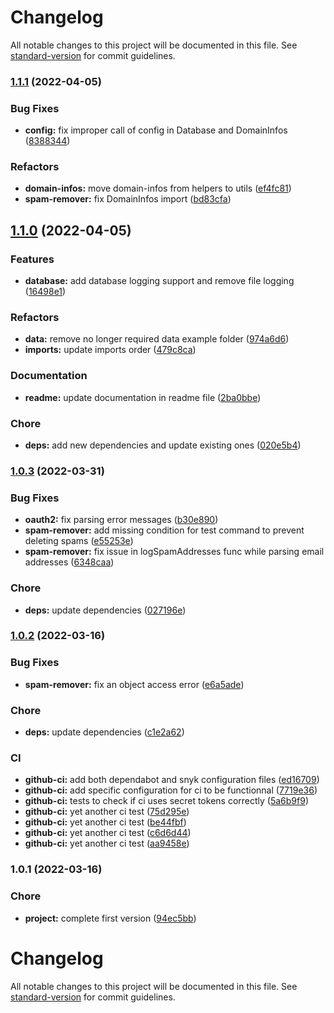 # Changelog

All notable changes to this project will be documented in this file. See [standard-version](https://github.com/conventional-changelog/standard-version) for commit guidelines.

### [1.1.1](https://github.com/FlorentinTh/spam-remover/compare/v1.1.0...v1.1.1) (2022-04-05)


### Bug Fixes

* **config:** fix improper call of config in Database and DomainInfos ([8388344](https://github.com/FlorentinTh/spam-remover/commit/83883441cdf98d5e73b37f7ed857687721d0e085))


### Refactors

* **domain-infos:** move domain-infos from helpers to utils ([ef4fc81](https://github.com/FlorentinTh/spam-remover/commit/ef4fc81e3f67d69b91a4154deb1db4a10c4e5ca5))
* **spam-remover:** fix DomainInfos import ([bd83cfa](https://github.com/FlorentinTh/spam-remover/commit/bd83cfab3d79fe94f2b7430cd79d0f5e8be63233))

## [1.1.0](https://github.com/FlorentinTh/spam-remover/compare/v1.0.3...v1.1.0) (2022-04-05)


### Features

* **database:** add database logging support and remove file logging ([16498e1](https://github.com/FlorentinTh/spam-remover/commit/16498e1f67dd38e77d2d5eb01573641d0a9d5a33))


### Refactors

* **data:** remove no longer required data example folder ([974a6d6](https://github.com/FlorentinTh/spam-remover/commit/974a6d6134186a7269939708a5e5dbe0c32490b8))
* **imports:** update imports order ([479c8ca](https://github.com/FlorentinTh/spam-remover/commit/479c8ca620767b5969fa0863264e084ebe58e8ea))


### Documentation

* **readme:** update documentation in readme file ([2ba0bbe](https://github.com/FlorentinTh/spam-remover/commit/2ba0bbe3e0ecdab8190832e7dfe8f64906964c79))


### Chore

* **deps:** add new dependencies and update existing ones ([020e5b4](https://github.com/FlorentinTh/spam-remover/commit/020e5b44d2e190c74f0f6e1183eb846dff93b64a))

### [1.0.3](https://github.com/FlorentinTh/spam-remover/compare/v1.0.2...v1.0.3) (2022-03-31)


### Bug Fixes

* **oauth2:** fix parsing error messages ([b30e890](https://github.com/FlorentinTh/spam-remover/commit/b30e890303c5656f04d22cf33b44b541d5c29009))
* **spam-remover:** add missing condition for test command to prevent deleting spams ([e55253e](https://github.com/FlorentinTh/spam-remover/commit/e55253e99fcc418eed9f4c2a6aaeaece1ec51896))
* **spam-remover:** fix issue in logSpamAddresses func while parsing email addresses ([6348caa](https://github.com/FlorentinTh/spam-remover/commit/6348caaab0c7e766c778f166f42d8bffcc0388b4))


### Chore

* **deps:** update dependencies ([027196e](https://github.com/FlorentinTh/spam-remover/commit/027196ef9f029dd1541c02dc33a182d3f22c7392))

### [1.0.2](https://github.com/FlorentinTh/spam-remover/compare/v1.0.1...v1.0.2) (2022-03-16)


### Bug Fixes

* **spam-remover:** fix an object access error ([e6a5ade](https://github.com/FlorentinTh/spam-remover/commit/e6a5adee9e715403251101aa84e5f31a81adaaf1))


### Chore

* **deps:** update dependencies ([c1e2a62](https://github.com/FlorentinTh/spam-remover/commit/c1e2a62824168ab8c040839cc57f2a25bfa32f25))


### CI

* **github-ci:** add both dependabot and snyk configuration files ([ed16709](https://github.com/FlorentinTh/spam-remover/commit/ed16709cec1bb5df14525f1f52c8c2bf4479c283))
* **github-ci:** add specific configuration for ci to be functionnal ([7719e36](https://github.com/FlorentinTh/spam-remover/commit/7719e36f76f7a1d6077699668afbd417276ac76e))
* **github-ci:** tests to check if ci uses secret tokens correctly ([5a6b9f9](https://github.com/FlorentinTh/spam-remover/commit/5a6b9f95e9ae1e5d8d272caee468ae13c9eac7db))
* **github-ci:** yet another ci test ([75d295e](https://github.com/FlorentinTh/spam-remover/commit/75d295ea28e4c6d0d4c30d5b4abbc558ccbdabbb))
* **github-ci:** yet another ci test ([be44fbf](https://github.com/FlorentinTh/spam-remover/commit/be44fbf9c9d2e045f48414ea91d42e23016fdcdf))
* **github-ci:** yet another ci test ([c6d6d44](https://github.com/FlorentinTh/spam-remover/commit/c6d6d44e8b9dc1687c41e21f8a6fcfc51061c2e1))
* **github-ci:** yet another ci test ([aa9458e](https://github.com/FlorentinTh/spam-remover/commit/aa9458eec2eea5b5a9231feacc126587803af080))

### 1.0.1 (2022-03-16)


### Chore

* **project:** complete first version ([94ec5bb](https://github.com/FlorentinTh/spam-remover/commit/94ec5bb94e100aad6bdbc3a756b5cecbc500d4ac))

# Changelog

All notable changes to this project will be documented in this file. See [standard-version](https://github.com/conventional-changelog/standard-version) for commit guidelines.